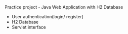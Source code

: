 Practice project - Java Web Application with H2 Database
- User authentication(login/ register)
- H2 Database
- Servlet interface